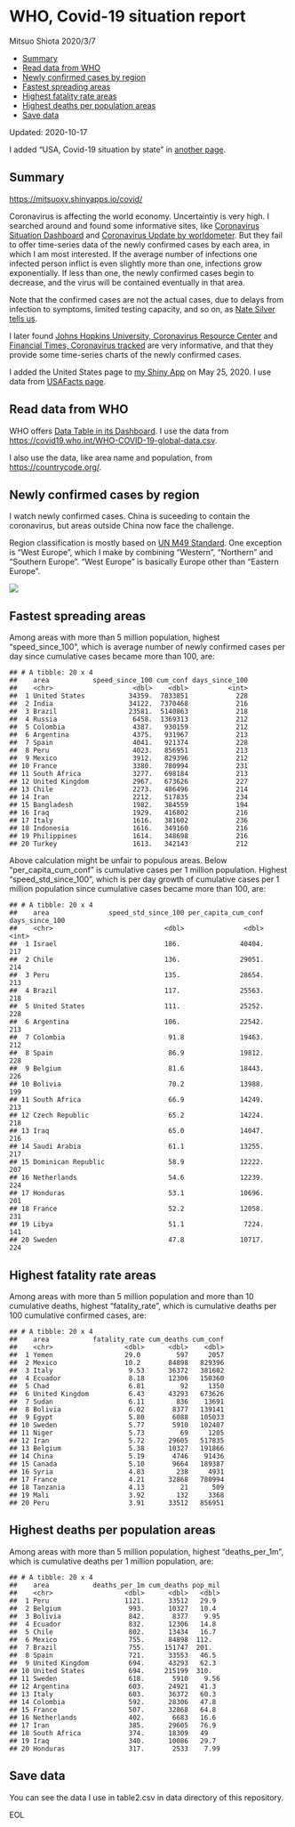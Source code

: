 WHO, Covid-19 situation report
================
Mitsuo Shiota
2020/3/7

  - [Summary](#summary)
  - [Read data from WHO](#read-data-from-who)
  - [Newly confirmed cases by region](#newly-confirmed-cases-by-region)
  - [Fastest spreading areas](#fastest-spreading-areas)
  - [Highest fatality rate areas](#highest-fatality-rate-areas)
  - [Highest deaths per population
    areas](#highest-deaths-per-population-areas)
  - [Save data](#save-data)

Updated: 2020-10-17

I added “USA, Covid-19 situation by state” in [another page](USA.md).

## Summary

<https://mitsuoxv.shinyapps.io/covid/>

Coronavirus is affecting the world economy. Uncertaintiy is very high. I
searched around and found some informative sites, like [Coronavirus
Situation
Dashboard](https://who.maps.arcgis.com/apps/opsdashboard/index.html#/c88e37cfc43b4ed3baf977d77e4a0667)
and [Coronavirus Update by
worldometer](https://www.worldometers.info/coronavirus/). But they fail
to offer time-series data of the newly confirmed cases by each area, in
which I am most interested. If the average number of infections one
infected person inflict is even slightly more than one, infections grow
exponentially. If less than one, the newly confirmed cases begin to
decrease, and the virus will be contained eventually in that area.

Note that the confirmed cases are not the actual cases, due to delays
from infection to symptoms, limited testing capacity, and so on, as
[Nate Silver tells
us](https://fivethirtyeight.com/features/coronavirus-case-counts-are-meaningless/).

I later found [Johns Hopkins University, Coronavirus Resource
Center](https://coronavirus.jhu.edu/) and [Financial Times, Coronavirus
tracked](https://www.ft.com/content/a26fbf7e-48f8-11ea-aeb3-955839e06441)
are very informative, and that they provide some time-series charts of
the newly confirmed cases.

I added the United States page to [my Shiny
App](https://mitsuoxv.shinyapps.io/covid/) on May 25, 2020. I use data
from [USAFacts
page](https://usafacts.org/visualizations/coronavirus-covid-19-spread-map/).

## Read data from WHO

WHO offers [Data Table in its Dashboard](https://covid19.who.int/table).
I use the data from
<https://covid19.who.int/WHO-COVID-19-global-data.csv>.

I also use the data, like area name and population, from
<https://countrycode.org/>.

## Newly confirmed cases by region

I watch newly confirmed cases. China is suceeding to contain the
coronavirus, but areas outside China now face the challenge.

Region classification is mostly based on [UN M49
Standard](https://unstats.un.org/unsd/methodology/m49/). One exception
is “West Europe”, which I make by combining “Western”, “Northern” and
“Southern Europe”. “West Europe” is basically Europe other than
“Eastern Europe”.

![](README_files/figure-gfm/chart-1.png)<!-- -->

## Fastest spreading areas

Among areas with more than 5 million population, highest
“speed\_since\_100”, which is average number of newly confirmed cases
per day since cumulative cases became more than 100, are:

    ## # A tibble: 20 x 4
    ##    area           speed_since_100 cum_conf days_since_100
    ##    <chr>                    <dbl>    <dbl>          <int>
    ##  1 United States           34359.  7833851            228
    ##  2 India                   34122.  7370468            216
    ##  3 Brazil                  23581.  5140863            218
    ##  4 Russia                   6458.  1369313            212
    ##  5 Colombia                 4387.   930159            212
    ##  6 Argentina                4375.   931967            213
    ##  7 Spain                    4041.   921374            228
    ##  8 Peru                     4023.   856951            213
    ##  9 Mexico                   3912.   829396            212
    ## 10 France                   3380.   780994            231
    ## 11 South Africa             3277.   698184            213
    ## 12 United Kingdom           2967.   673626            227
    ## 13 Chile                    2273.   486496            214
    ## 14 Iran                     2212.   517835            234
    ## 15 Bangladesh               1982.   384559            194
    ## 16 Iraq                     1929.   416802            216
    ## 17 Italy                    1616.   381602            236
    ## 18 Indonesia                1616.   349160            216
    ## 19 Philippines              1614.   348698            216
    ## 20 Turkey                   1613.   342143            212

Above calculation might be unfair to populous areas. Below
“per\_capita\_cum\_conf” is cumulative cases per 1 million population.
Highest “speed\_std\_since\_100”, which is per day growth of cumulative
cases per 1 million population since cumulative cases became more than
100, are:

    ## # A tibble: 20 x 4
    ##    area               speed_std_since_100 per_capita_cum_conf days_since_100
    ##    <chr>                            <dbl>               <dbl>          <int>
    ##  1 Israel                           186.               40404.            217
    ##  2 Chile                            136.               29051.            214
    ##  3 Peru                             135.               28654.            213
    ##  4 Brazil                           117.               25563.            218
    ##  5 United States                    111.               25252.            228
    ##  6 Argentina                        106.               22542.            213
    ##  7 Colombia                          91.8              19463.            212
    ##  8 Spain                             86.9              19812.            228
    ##  9 Belgium                           81.6              18443.            226
    ## 10 Bolivia                           70.2              13988.            199
    ## 11 South Africa                      66.9              14249.            213
    ## 12 Czech Republic                    65.2              14224.            218
    ## 13 Iraq                              65.0              14047.            216
    ## 14 Saudi Arabia                      61.1              13255.            217
    ## 15 Dominican Republic                58.9              12222.            207
    ## 16 Netherlands                       54.6              12239.            224
    ## 17 Honduras                          53.1              10696.            201
    ## 18 France                            52.2              12058.            231
    ## 19 Libya                             51.1               7224.            141
    ## 20 Sweden                            47.8              10717.            224

## Highest fatality rate areas

Among areas with more than 5 million population and more than 10
cumulative deaths, highest “fatality\_rate”, which is cumulative deaths
per 100 cumulative confirmed cases, are:

    ## # A tibble: 20 x 4
    ##    area           fatality_rate cum_deaths cum_conf
    ##    <chr>                  <dbl>      <dbl>    <dbl>
    ##  1 Yemen                  29.0         597     2057
    ##  2 Mexico                 10.2       84898   829396
    ##  3 Italy                   9.53      36372   381602
    ##  4 Ecuador                 8.18      12306   150360
    ##  5 Chad                    6.81         92     1350
    ##  6 United Kingdom          6.43      43293   673626
    ##  7 Sudan                   6.11        836    13691
    ##  8 Bolivia                 6.02       8377   139141
    ##  9 Egypt                   5.80       6088   105033
    ## 10 Sweden                  5.77       5910   102407
    ## 11 Niger                   5.73         69     1205
    ## 12 Iran                    5.72      29605   517835
    ## 13 Belgium                 5.38      10327   191866
    ## 14 China                   5.19       4746    91436
    ## 15 Canada                  5.10       9664   189387
    ## 16 Syria                   4.83        238     4931
    ## 17 France                  4.21      32868   780994
    ## 18 Tanzania                4.13         21      509
    ## 19 Mali                    3.92        132     3368
    ## 20 Peru                    3.91      33512   856951

## Highest deaths per population areas

Among areas with more than 5 million population, highest
“deaths\_per\_1m”, which is cumulative deaths per 1 million
population, are:

    ## # A tibble: 20 x 4
    ##    area           deaths_per_1m cum_deaths pop_mil
    ##    <chr>                  <dbl>      <dbl>   <dbl>
    ##  1 Peru                   1121.      33512   29.9 
    ##  2 Belgium                 993.      10327   10.4 
    ##  3 Bolivia                 842.       8377    9.95
    ##  4 Ecuador                 832.      12306   14.8 
    ##  5 Chile                   802.      13434   16.7 
    ##  6 Mexico                  755.      84898  112.  
    ##  7 Brazil                  755.     151747  201.  
    ##  8 Spain                   721.      33553   46.5 
    ##  9 United Kingdom          694.      43293   62.3 
    ## 10 United States           694.     215199  310.  
    ## 11 Sweden                  618.       5910    9.56
    ## 12 Argentina               603.      24921   41.3 
    ## 13 Italy                   603.      36372   60.3 
    ## 14 Colombia                592.      28306   47.8 
    ## 15 France                  507.      32868   64.8 
    ## 16 Netherlands             402.       6683   16.6 
    ## 17 Iran                    385.      29605   76.9 
    ## 18 South Africa            374.      18309   49   
    ## 19 Iraq                    340.      10086   29.7 
    ## 20 Honduras                317.       2533    7.99

## Save data

You can see the data I use in table2.csv in data directory of this
repository.

EOL
